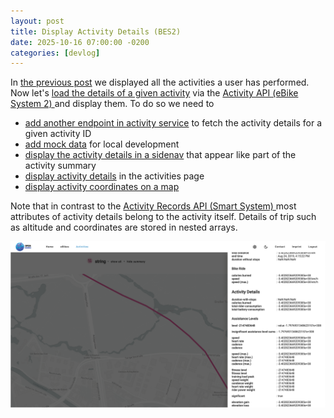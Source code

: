 ```yaml
---
layout: post
title: Display Activity Details (BES2)
date: 2025-10-16 07:00:00 -0200
categories: [devlog]
---
```


In [the previous post](https://open-ebike.github.io/devlog/2025/10/15/display-activities.html) we displayed all the activities a user has performed.
Now let's [load the details of a given activity](https://github.com/open-ebike/open-ebike-frontend/issues/27) via the [Activity API (eBike System 2)
](https://portal.bosch-ebike.com/data-act/app#/ebike-system-2-activity) and display them. 
To do so we need to

* [add another endpoint in activity service](https://github.com/open-ebike/open-ebike-frontend/commit/4b66b18ae20f06089dfca05dd2e98437b641d1ef) to fetch the activity details for a given activity ID
* [add mock data](https://github.com/open-ebike/open-ebike-frontend/commit/ad09f14647c7e697b8d450833c3e02b511c644ff) for local development
* [display the activity details in a sidenav](https://github.com/open-ebike/open-ebike-frontend/commit/9d4237ec90040599650cc0a9632537c86f7814f5) that appear like part of the activity summary
* [display activity details](https://github.com/open-ebike/open-ebike-frontend/commit/618077d4b047ad2563a447535146bf5c2a953608) in the activities page
* [display activity coordinates on a map](https://github.com/open-ebike/open-ebike-frontend/commit/4f29cbbd141f3d3a143a8e42f61620b72174d6b3)

Note that in contrast to the [Activity Records API (Smart System)
](https://portal.bosch-ebike.com/data-act/app#/smart-system-activity) most attributes of activity details belong to the activity itself.
Details of trip such as altitude and coordinates are stored in nested arrays.

![web-app-activity-details.png](/assets/2025-10-16/web-app-activity-details.png)